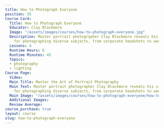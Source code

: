 ```yaml
---
title: How to Photograph Everyone
position: 55
Course Card:
  Title: How to Photograph Everyone
  Educator: Clay Blackmore
  Image: "/assets/images/courses/how-to-photograph-everyone.jpg"
  Description: Master portrait photographer Clay Blackmore reveals his signature techniques
    for photographing diverse subjects, from corporate headshots to wedding portraits.
  Lessons: 4
  Runtime Hours: 6
  Runtime Minutes: 45
  Topics:
  - photography
  - lighting
Course Page:
  Video:
  Main Title: Master the Art of Portrait Photography
  Main Text: Master portrait photographer Clay Blackmore reveals his signature techniques
    for photographing diverse subjects, from corporate headshots to wedding portraits.
  Main Image: "/assets/images/courses/how-to-photograph-everyone/how-to-photograph-everyone-main.jpg"
  Additional Images:
  Review Average:
course_purchase: true
layout: course
slug: how-to-photograph-everyone
---
```


